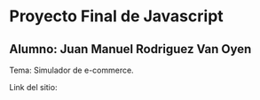# Proyecto Final de Javascript
## Alumno: Juan Manuel Rodriguez Van Oyen

Tema: Simulador de e-commerce.

Link del sitio: 